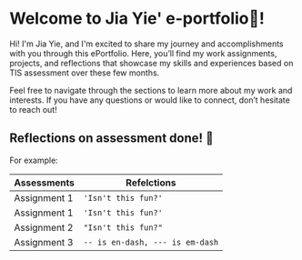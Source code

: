 # Welcome to Jia Yie' e-portfolio🤩!

Hi! I'm Jia Yie, and I'm excited to share my journey and accomplishments with you through this ePortfolio. Here, you’ll find my work assignments, projects, and reflections that showcase my skills and experiences based on TIS assessment over these few months. 

Feel free to navigate through the sections to learn more about my work and interests. If you have any questions or would like to connect, don’t hesitate to reach out!

## Reflections on assessment done! 🥳

For example:

|      Assessments          |Refelctions                                             |          
|---------------------------|--------------------------------------------------------|
|Assignment 1               |`'Isn't this fun?'`            |
|Assignment 1               |`'Isn't this fun?'`            |
|Assignment 2               |`"Isn't this fun?"`            |
|Assignment 3               |`-- is en-dash, --- is em-dash`|

